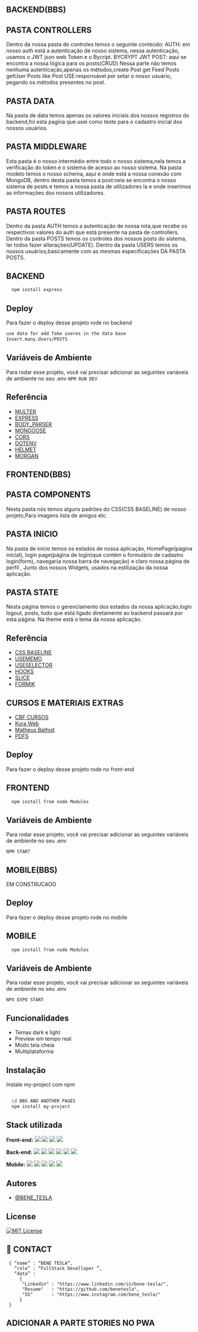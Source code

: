 

## BACKEND(BBS)

## PASTA CONTROLLERS
Dentro da nossa pasta de controles temos o seguinte conteúdo:
AUTH:  em nosso auth está a autenticação de nosso sistema, nessa autenticação, usamos o JWT json web Token e o Bycript.
BYCRYPT 
 JWT
POST: aqui se encontra a nossa lógica para os posts(CRUD)
Nessa parte não temos nenhuma autenticação,apenas os métodos,create Post
get Feed Posts
 getUser Posts
like Post
USE:responsável por setar o nosso usuário, pegando os métodos presentes no post.
## PASTA DATA
Na pasta de data temos apenas os valores iniciais dos nossos registros do backend,foi esta pagina que usei como teste para o cadastro inicial dos nossos usuários.
## PASTA MIDDLEWARE
Esta pasta é o nosso intermédio entre todo o nosso sistema,nela temos a verificação do token e o sistema de acesso ao nosso sistema.
Na pasta modelo temos o nosso schema, aqui e onde está a nossa conexão com MongoDB, dentro desta pasta temos a post:nela se encontra o nosso sistema de posts e temos a nossa pasta de utilizadores la e onde inserimos as informações dos nossos utilizadores.
## PASTA ROUTES
Dentro da pasta AUTH temos a autenticação de nossa rota,que recebe os respectivos valores do auth que está presente na pasta de controllers.
Dentro da pasta POSTS temos os controles dos nossos posts do sistema, ler todos fazer alterações(UPDATE).
Dentro da pasta USERS temos  os nossos usuários,basicamente com as mesmas especificações  DA PASTA POSTS.

## BACKEND
```bash
  npm install express

```
## Deploy

Para fazer o deploy desse projeto rode no backend
```bash
use data for add fake useres in the data base
Insert.many.Users/POSTS
```
## Variáveis de Ambiente

Para rodar esse projeto, você vai precisar adicionar as seguintes variáveis de ambiente no seu .env
`NPM RUN DEV`

## Referência

 - [MULTER](https://www.npmjs.com/package/multer)
 - [EXPRESS](https://www.npmjs.com/package/express)
 - [BODY_PARSER](https://www.npmjs.com/package/body-parser)
 - [MONGOOSE](https://www.npmjs.com/package/mongoose)
 - [CORS](https://www.npmjs.com/package/cors)
 - [DOTENV](https://www.npmjs.com/package/dotenv)
 - [HELMET](https://www.npmjs.com/package/helmet)
 - [MORGAN](https://www.npmjs.com/package/morgan)

## FRONTEND(BBS)

## PASTA COMPONENTS
Nesta pasta nós temos alguns padrões do CSS(CSS BASELINE) de nosso projeto,Para imagens lista de amigos etc.

## PASTA INICIO
Na pasta de início temos os estados de nossa aplicação, HomePage(página inicial),  login page(página de login)que contém o formulário de cadastro login(form), navegar(a nossa barra de navegação) e claro nossa página de perfil , Junto dos nossos Widgets, usados na estilização da nossa aplicação.
## PASTA STATE
Nesta página temos o gerenciamento dos estados da nossa aplicação,login logout, posts, tudo que está ligado diretamente ao backend passará por esta página. 
Na theme está o tema da nossa aplicação.




## Referência

 - [CSS BASELINE](https://mui.com/material-ui/react-css-baseline/)
 - [USEMEMO](https://www.w3schools.com/react/react_usememo.asp)
 - [USESELECTOR](https://react-redux.js.org/api/hooks#useselector)
 - [HOOKS](https://react-redux.js.org/api/hooks)
 - [SLICE](https://react-redux.js.org/tutorials/quick-start#create-a-redux-state-slice)
 - [FORMIK](https://formik.org/docs/examples/with-material-ui)
 
 ## CURSOS E MATERIAIS EXTRAS
  - [CBF CURSOS ](https://www.cursou.com.br/informatica/programacao/javascript/react-biblioteca-javascript-interfaces-usuario/)
  - [Kura Web ](https://www.cursou.com.br/informatica/react-redux/)
  - [Matheus Bathist ](https://www.youtube.com/watch?v=sHyoMWnnLGU&t=6s&ab_channel=MatheusBattisti-HoradeCodar)
  - [PDFS ](https://drive.google.com/drive/folders/1g0FYNhOlK7bvZNO6o1Ko4XcuZMg9uLM7)
  


## Deploy

Para fazer o deploy desse projeto rode no front-end

## FRONTEND
```bash
  npm install from node Modules

```

## Variáveis de Ambiente

Para rodar esse projeto, você vai precisar adicionar as seguintes variáveis de ambiente no seu .env

`NPM START`



## MOBILE(BBS)

EM CONSTRUCAOO


## Deploy

Para fazer o deploy desse projeto rode no mobile

## MOBILE
```bash
  npm install from node Modules

```

## Variáveis de Ambiente

Para rodar esse projeto, você vai precisar adicionar as seguintes variáveis de ambiente no seu .env

`NPX EXPO START`


## Funcionalidades

- Temas dark e light
- Preview em tempo real
- Modo tela cheia
- Multiplataforma


## Instalação

Instale my-project com npm

```bash
  
  cd BBS AND ANOTHER PAGES
  npm install my-project
```
    
    
## Stack utilizada

**Front-end:** <img src="https://img.shields.io/badge/Material%20UI-007FFF?style=for-the-badge&logo=mui&logoColor=white">
<img src="https://img.shields.io/badge/Redux-593D88?style=for-the-badge&logo=redux&logoColor=white">
<img src="https://img.shields.io/badge/CSS3-1572B6?style=for-the-badge&logo=css3&logoColor=white">
<img src="https://img.shields.io/badge/JavaScript-323330?style=for-the-badge&logo=javascript&logoColor=F7DF1E">


**Back-end:**
<img src="https://img.shields.io/badge/MongoDB-4EA94B?style=for-the-badge&logo=mongodb&logoColor=white">
<img src="https://img.shields.io/badge/JWT-000000?style=for-the-badge&logo=JSON%20web%20tokens&logoColor=white">
<img src="https://img.shields.io/badge/Node.js-339933?style=for-the-badge&logo=nodedotjs&logoColor=white">
<img src="https://img.shields.io/badge/Express.js-000000?style=for-the-badge&logo=express&logoColor=white">
<img src="https://img.shields.io/badge/JavaScript-323330?style=for-the-badge&logo=javascript&logoColor=F7DF1E">
<img src="https://img.shields.io/badge/json-5E5C5C?style=for-the-badge&logo=json&logoColor=white">

**Mobile:**
<img src="https://img.shields.io/badge/Expo-1B1F23?style=for-the-badge&logo=expo&logoColor=white">
<img src="https://img.shields.io/badge/firebase-ffca28?style=for-the-badge&logo=firebase&logoColor=black">
<img src="https://img.shields.io/badge/Redux-593D88?style=for-the-badge&logo=redux&logoColor=white">
<img src="https://img.shields.io/badge/JavaScript-323330?style=for-the-badge&logo=javascript&logoColor=F7DF1E">
<img src="https://img.shields.io/badge/React_Native-20232A?style=for-the-badge&logo=react&logoColor=61DAFB">



## Autores

- [@BENE_TESLA](https://github.com/benetesla)


## License


[![MIT License](https://img.shields.io/badge/License-MIT-green.svg)](https://choosealicense.com/licenses/mit/)


## 🔗 CONTACT
<!--div style="text-align:center"><img src="./img/welcome.png" alt="background" style="width:70%; margin-left:auto; margin-right:auto; display: block; width:300px"/></div-->



```shell
 { “name” : “BENE TESLA”,
   “role” : “FullStack Develloper ”,
   “data” : 
     { 
      "Linkedin" : "https://www.linkedin.com/in/bene-tesla/", 
      "Resume"   : "https://github.com/benetesla",
      "IG"       : "https://www.instagram.com/bene_tesla/"
     }
 }
```
## ADICIONAR A PARTE STORIES NO PWA
